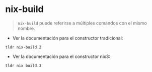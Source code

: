 # nix-build

> `nix-build` puede referirse a múltiples comandos con el mismo nombre.

- Ver la documentación para el constructor tradicional:

`tldr nix-build.2`

- Ver la documentación para el constructor nix3:

`tldr nix build.3`
